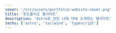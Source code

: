 ```yaml
---
cover: '/src/assets/portfolio-website-cover.png'
title: '포트폴리오 웹사이트'
description: 'Astro로 만든 나에 대해 소개하는 웹사이트'
techs: ['astro', 'tailwind', 'typescript']
---
```

